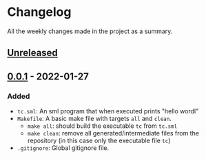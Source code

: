 # Changelog

All the weekly changes made in the project as a summary.

## [Unreleased]

## [0.0.1] - 2022-01-27

### Added

-   `tc.sml`: An sml program that when executed prints "hello wordl"
-   `Makefile`: A basic make file with targets `all` and `clean`.
    -   `make all`: should build the executable `tc` from `tc.sml`
    -   `make clean`: remove all generated/intermediate files from the repository (in this case only the executable file `tc`)
-   `.gitignore`: Global gitignore file.

[unreleased]: https://gitlab.com/singlamayank001/111901030-compilers/-/compare/0.0.1...master
[0.0.1]: https://gitlab.com/singlamayank001/111901030-compilers/-/releases#0.0.1
